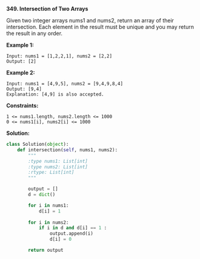 **349. Intersection of Two Arrays**

Given two integer arrays nums1 and nums2, return an array of their intersection. Each element in the result must be unique and you may return the result in any order.

**Example 1:**

```
Input: nums1 = [1,2,2,1], nums2 = [2,2]
Output: [2]
```
**Example 2:**

```
Input: nums1 = [4,9,5], nums2 = [9,4,9,8,4]
Output: [9,4]
Explanation: [4,9] is also accepted.
```

**Constraints:**

```
1 <= nums1.length, nums2.length <= 1000
0 <= nums1[i], nums2[i] <= 1000
```

**Solution:**

```python
class Solution(object):
    def intersection(self, nums1, nums2):
        """
        :type nums1: List[int]
        :type nums2: List[int]
        :rtype: List[int]
        """

        output = []
        d = dict()

        for i in nums1:
            d[i] = 1
           
        for i in nums2:
            if i in d and d[i] == 1 :
                output.append(i)
                d[i] = 0

        return output


```
